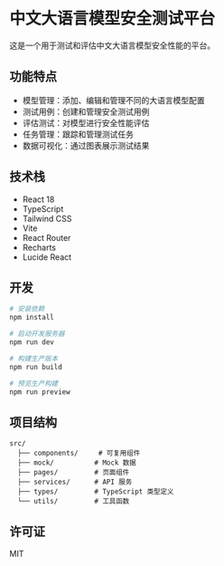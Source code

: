 # 中文大语言模型安全测试平台

这是一个用于测试和评估中文大语言模型安全性能的平台。

## 功能特点

- 模型管理：添加、编辑和管理不同的大语言模型配置
- 测试用例：创建和管理安全测试用例
- 评估测试：对模型进行安全性能评估
- 任务管理：跟踪和管理测试任务
- 数据可视化：通过图表展示测试结果

## 技术栈

- React 18
- TypeScript
- Tailwind CSS
- Vite
- React Router
- Recharts
- Lucide React

## 开发

```bash
# 安装依赖
npm install

# 启动开发服务器
npm run dev

# 构建生产版本
npm run build

# 预览生产构建
npm run preview
```

## 项目结构

```
src/
  ├── components/     # 可复用组件
  ├── mock/          # Mock 数据
  ├── pages/         # 页面组件
  ├── services/      # API 服务
  ├── types/         # TypeScript 类型定义
  └── utils/         # 工具函数
```

## 许可证

MIT